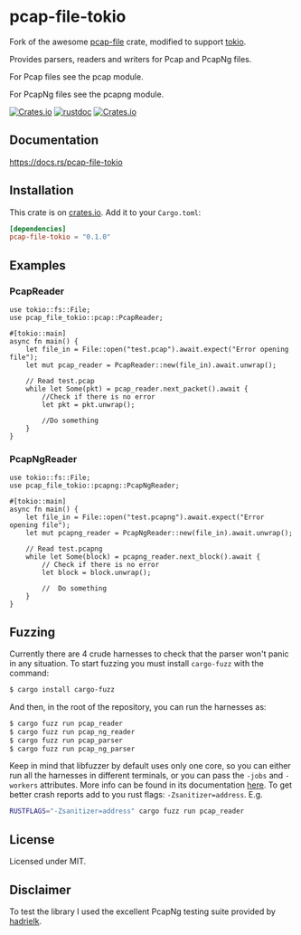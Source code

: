 # pcap-file-tokio
Fork of the awesome [pcap-file](https://github.com/courvoif/pcap-file) crate, modified to support
[tokio](https://tokio.rs/).

Provides parsers, readers and writers for Pcap and PcapNg files.

For Pcap files see the pcap module.

For PcapNg files see the pcapng module.

[![Crates.io](https://img.shields.io/crates/v/pcap-file-tokio.svg)](https://crates.io/crates/pcap-file-tokio)
[![rustdoc](https://img.shields.io/badge/Doc-pcap--file--tokio-green.svg)](https://docs.rs/pcap-file-tokio/)
[![Crates.io](https://img.shields.io/crates/l/pcap-file-tokio.svg)](https://github.com/mauricelam/pcap-file-tokio/blob/master/LICENSE)


## Documentation
<https://docs.rs/pcap-file-tokio>


## Installation
This crate is on [crates.io](https://crates.io/crates/pcap-file-tokio).
Add it to your `Cargo.toml`:

```toml
[dependencies]
pcap-file-tokio = "0.1.0"
```


## Examples

### PcapReader
```rust,no_run
use tokio::fs::File;
use pcap_file_tokio::pcap::PcapReader;

#[tokio::main]
async fn main() {
    let file_in = File::open("test.pcap").await.expect("Error opening file");
    let mut pcap_reader = PcapReader::new(file_in).await.unwrap();

    // Read test.pcap
    while let Some(pkt) = pcap_reader.next_packet().await {
        //Check if there is no error
        let pkt = pkt.unwrap();

        //Do something
    }
}
```

### PcapNgReader
```rust,no_run
use tokio::fs::File;
use pcap_file_tokio::pcapng::PcapNgReader;

#[tokio::main]
async fn main() {
    let file_in = File::open("test.pcapng").await.expect("Error opening file");
    let mut pcapng_reader = PcapNgReader::new(file_in).await.unwrap();

    // Read test.pcapng
    while let Some(block) = pcapng_reader.next_block().await {
        // Check if there is no error
        let block = block.unwrap();

        //  Do something
    }
}
```


## Fuzzing
Currently there are 4 crude harnesses to check that the parser won't panic in any situation. To start fuzzing you must install `cargo-fuzz` with the command:
```bash
$ cargo install cargo-fuzz
```

And then, in the root of the repository, you can run the harnesses as:
```bash
$ cargo fuzz run pcap_reader
$ cargo fuzz run pcap_ng_reader
$ cargo fuzz run pcap_parser
$ cargo fuzz run pcap_ng_parser
```

Keep in mind that libfuzzer by default uses only one core, so you can either run all the harnesses in different terminals, or you can pass the `-jobs` and `-workers` attributes. More info can be found in its documentation [here](https://llvm.org/docs/LibFuzzer.html).
To get better crash reports add to you rust flags: `-Zsanitizer=address`. 
E.g.
```bash
RUSTFLAGS="-Zsanitizer=address" cargo fuzz run pcap_reader
```


## License
Licensed under MIT.


## Disclaimer
To test the library I used the excellent PcapNg testing suite provided by [hadrielk](https://github.com/hadrielk/pcapng-test-generator). 

